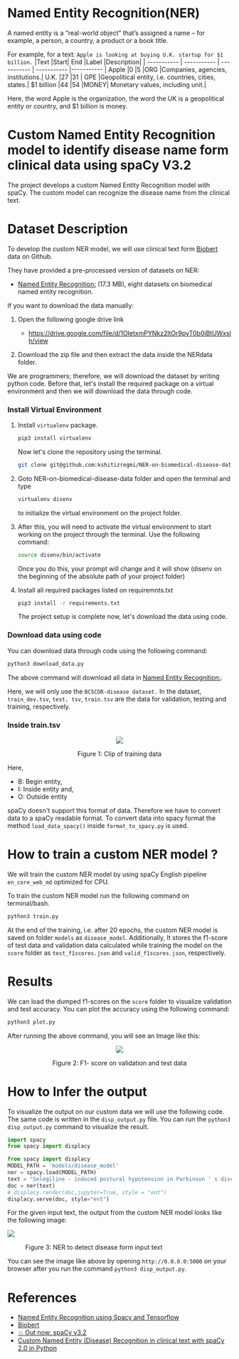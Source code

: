 # Named Entity Recognition(NER)

A named entity is a “real-world object” that’s assigned a name – for example, a person, a country, a product or a book title. 

For example, for a text: `Apple is looking at buying U.K. startup for $1 billion.`
|Text   |Start| End |Label  |Description|
| ----------- | ----------- | ----------- | ----------- |----------- |
Apple   |0  |5  |ORG    |Companies, agencies, institutions.|
U.K.    |27 |31 |   GPE |Geopolitical entity, i.e. countries, cities, states.|
$1 billion  |44 |54 |MONEY| Monetary values, including unit.|

Here, the word Apple is the organization, the word the UK is a geopolitical entity or country, and $1 billion is money. 

# Custom Named Entity Recognition model to identify disease name form clinical data using spaCy V3.2

The project develops a custom Named Entity Recognition model with spaCy. The custom model can recognize the disease name from the clinical text.
# Dataset Description
To develop the custom NER model, we will use clinical text form [Biobert](https://github.com/dmis-lab/biobert) data on Github. 

They have provided a pre-processed version of datasets on NER:
* [Named Entity Recognition:](https://drive.google.com/file/d/1OletxmPYNkz2ltOr9pyT0b0iBtUWxslh/view) (17.3 MB), eight datasets on biomedical named entity recognition.


If you want to download the data manually:
1. Open the following google drive link
   *  https://drive.google.com/file/d/1OletxmPYNkz2ltOr9pyT0b0iBtUWxslh/view
  
2. Download the zip file and then extract the data inside the NERdata folder.

We are programmers; therefore, we will download the dataset by writing python code. Before that, let's install the required package on a virtual environment and then we will download the data through code.

### Install Virtual Environment

1. Install `virtualenv` package.

    ```sh
    pip3 install virtualenv
    ```
    Now let's clone the repository using the terminal.
    ```sh
    git clone git@github.com:kshitizregmi/NER-on-biomedical-disease-data.git
    ```

2. Goto NER-on-biomedical-disease-data folder and open the terminal and type 

    ```sh
    virtualenv disenv
    ``` 
    to initialize the virtual environment on the project folder.


3. After this, you will need to activate the virtual environment to start working on the project through the terminal. Use the following command:

    ```sh
    source disenv/bin/activate
    ``` 

    Once you do this, your prompt will change and it will show (disenv on the beginning of the absolute path of your project folder)

4. Install all required packages listed on requiremnts.txt

    ```sh
    pip3 install -r requirements.txt
    ``` 
    The project setup is complete now, let's download the data using code.


### Download data using code

You can download data through code using the following command:
```sh
python3 download_data.py
```
The above command will download all data in [Named Entity Recognition:](https://drive.google.com/file/d/1OletxmPYNkz2ltOr9pyT0b0iBtUWxslh/view).

Here, we will only use the `BC5CDR-disease dataset.` In the dataset, `train_dev.tsv`, `test. tsv`, `train.tsv` are the data for validation, testing and training, respectively.

### Inside train.tsv

<center>
<img src = "https://drive.google.com/uc?export=view&id=184BsKaYyecW5CPTqO2OkipADebIOpUNw"/>
<figure caption >Figure 1: Clip of training data </figure caption>
</center>

Here,
*  B: Begin entity, 
*  I: Inside entity and,
*  O: Outside entity

spaCy doesn't support this format of data. Therefore we have to convert data to a spaCy readable format. To convert data into spacy format the method `load_data_spacy()` inside `format_to_spacy.py` is used. 


# How to train a custom NER model ?


We will train the custom NER model by using spaCy English pipeline `en_core_web_md` optimized for CPU. 

To train the custom NER model run the following command on terminal/bash.

```python 
python3 train.py
```
At the end of the training, i.e. after 20 epochs, the custom NER model is saved on folder `models` as `disease_model`. Additionally, It stores the f1-score of test data and validation data calculated while training the model on the `score` folder as `test_f1scores.json` and `valid_f1scores.json`, respectively.


# Results


We can load the dumped f1-scores on the `score` folder to visualize validation and test accuracy. You can plot the accuracy using the following command:

```python
python3 plot.py
```
After running the above command, you will see an Image like this:

<center>
<img src = "https://drive.google.com/uc?export=view&id=1-u7K5tNJhcCZDeAaYSnZ7STh8oL3cHJu"/>
<figure caption >Figure 2: F1- score on validation and test data </figure caption>
</center>


# How to Infer the output

To visualize the output on our custom data we will use the following code. The same code is written in the `disp_output.py` file. You can run the `python3 disp_output.py` command to visualize the result.


```python
import spacy
from spacy import displacy

from spacy import displacy
MODEL_PATH = 'models/disease_model'
ner = spacy.load(MODEL_PATH)
text = "Selegiline - induced postural hypotension in Parkinson ' s disease : a longitudinal study on the effects of drug withdrawal.The aims of this study were to confirm our previous findings in a separate cohort of patients and to determine the time course of the cardiovascular consequences of stopping selegiline in the expectation that this might shed light on the mechanisms by which the drug causes orthostatic hypotension"
doc = ner(text)
# displacy.render(doc,jupyter=True, style = "ent")
displacy.serve(doc, style="ent")
```

For the given input text, the output from the custom NER model looks like the following image:

<img src = "https://drive.google.com/uc?export=view&id=1mW1gZjUlwjxQoF8jHsxpHi0mrr5L_Ter"/>
<figure caption >Figure 3: NER to detect disease form input text </figure caption>

You can see the image like above by opening `http://0.0.0.0:5000` on your browser after you run the command `python3 disp_output.py`.

# References
* [Named Entity Recognition using Spacy and Tensorflow](https://aihub.cloud.google.com/u/0/p/products%2F2290fc65-0041-4c87-a898-0289f59aa8ba)
* [Biobert](https://github.com/dmis-lab/biobert)
* [💥 Out now: spaCy v3.2 ](https://spacy.io)
* [Custom Named Entity (Disease) Recognition in clinical text with spaCy 2.0 in Python](https://github.com/rsreetech/CustomNERwithspaCy)
